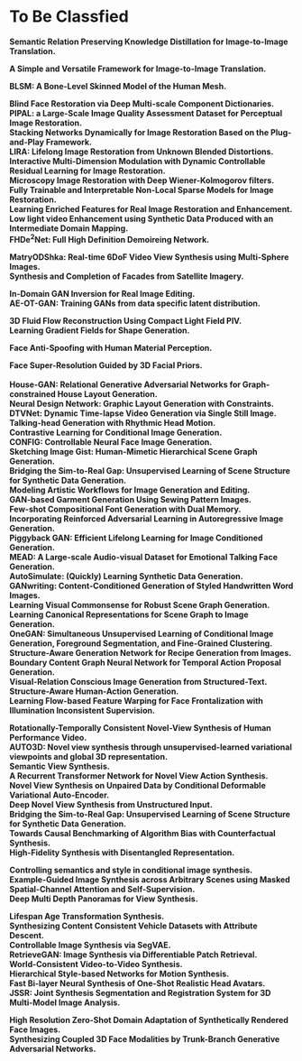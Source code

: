 # To Be Classfied

**Semantic Relation Preserving Knowledge Distillation for Image-to-Image Translation.**<br>

**A Simple and Versatile Framework for Image-to-Image Translation.**<br>


**BLSM: A Bone-Level Skinned Model of the Human Mesh.**<br> 

**Blind Face Restoration via Deep Multi-scale Component Dictionaries.**<br> 
**PIPAL: a Large-Scale Image Quality Assessment Dataset for Perceptual Image Restoration.**<br> 
**Stacking Networks Dynamically for Image Restoration Based on the Plug-and-Play Framework.**<br>
**LIRA: Lifelong Image Restoration from Unknown Blended Distortions.**<br> 
**Interactive Multi-Dimension Modulation with Dynamic Controllable Residual Learning for Image Restoration.**<br> 
**Microscopy Image Restoration with Deep Wiener-Kolmogorov filters.**<br>
**Fully Trainable and Interpretable Non-Local Sparse Models for Image Restoration.**<br> 
**Learning Enriched Features for Real Image Restoration and Enhancement.**<br> 
**Low light video Enhancement using Synthetic Data Produced with an Intermediate Domain Mapping.**<br>
**FHDe$^2$Net: Full High Definition Demoireing Network.**<br>

**MatryODShka: Real-time 6DoF Video View Synthesis using Multi-Sphere Images.**<br> 
**Synthesis and Completion of Facades from Satellite Imagery.**<br> 

**In-Domain GAN Inversion for Real Image Editing.**<br>
**AE-OT-GAN: Training GANs from data specific latent distribution.**<br>

**3D Fluid Flow Reconstruction Using Compact Light Field PIV.**<br>
**Learning Gradient Fields for Shape Generation.**<br>

**Face Anti-Spoofing with Human Material Perception.**<br>

**Face Super-Resolution Guided by 3D Facial Priors.**<br>  
**House-GAN: Relational Generative Adversarial Networks for Graph-constrained House Layout Generation.**<br>
**Neural Design Network: Graphic Layout Generation with Constraints.**<br>
**DTVNet: Dynamic Time-lapse Video Generation via Single Still Image.**<br>
**Talking-head Generation with Rhythmic Head Motion.**<br>
**Contrastive Learning for Conditional Image Generation.**<br>
**CONFIG: Controllable Neural Face Image Generation.**<br>
**Sketching Image Gist: Human-Mimetic Hierarchical Scene Graph Generation.**<br>
**Bridging the Sim-to-Real Gap: Unsupervised Learning of Scene Structure for Synthetic Data Generation.**<br>
**Modeling Artistic Workflows for Image Generation and Editing.**<br>
**GAN-based Garment Generation Using Sewing Pattern Images.**<br>
**Few-shot Compositional Font Generation with Dual Memory.**<br>
**Incorporating Reinforced Adversarial Learning in Autoregressive Image Generation.**<br>
**Piggyback GAN: Efficient Lifelong Learning for Image Conditioned Generation.**<br>
**MEAD: A Large-scale Audio-visual Dataset for Emotional Talking Face Generation.**<br>
**AutoSimulate: (Quickly) Learning Synthetic Data Generation.**<br>
**GANwriting: Content-Conditioned Generation of Styled Handwritten Word Images.**<br>
**Learning Visual Commonsense for Robust Scene Graph Generation.**<br>
**Learning Canonical Representations for Scene Graph to Image Generation.**<br>
**OneGAN: Simultaneous Unsupervised Learning of Conditional Image Generation, Foreground Segmentation, and Fine-Grained Clustering.**<br>
**Structure-Aware Generation Network for Recipe Generation from Images.**<br>
**Boundary Content Graph Neural Network for Temporal Action Proposal Generation.**<br>
**Visual-Relation Conscious Image Generation from Structured-Text.**<br>
**Structure-Aware Human-Action Generation.**<br>
**Learning Flow-based Feature Warping for Face Frontalization with Illumination Inconsistent Supervision.**<br>  

**Rotationally-Temporally Consistent Novel-View Synthesis of Human Performance Video.**<br> 
**AUTO3D: Novel view synthesis through unsupervised-learned variational viewpoints and global 3D representation.**<br> 
**Semantic View Synthesis.**<br> 
**A Recurrent Transformer Network for Novel View Action Synthesis.**<br> 
**Novel View Synthesis on Unpaired Data by Conditional Deformable Variational Auto-Encoder.**<br> 
**Deep Novel View Synthesis from Unstructured Input.**<br>
**Bridging the Sim-to-Real Gap: Unsupervised Learning of Scene Structure for Synthetic Data Generation.**<br>
**Towards Causal Benchmarking of Algorithm Bias with Counterfactual Synthesis.**<br>
**High-Fidelity Synthesis with Disentangled Representation.**<br> 

**Controlling semantics and style in conditional image synthesis.**<br> 
**Example-Guided Image Synthesis across Arbitrary Scenes using Masked Spatial-Channel Attention and Self-Supervision.**<br>
**Deep Multi Depth Panoramas for View Synthesis.**<br>

**Lifespan Age Transformation Synthesis.**<br> 
**Synthesizing Content Consistent Vehicle Datasets with Attribute Descent.**<br> 
**Controllable Image Synthesis via SegVAE.**<br> 
**RetrieveGAN: Image Synthesis via Differentiable Patch Retrieval.**<br> 
**World-Consistent Video-to-Video Synthesis.**<br> 
**Hierarchical Style-based Networks for Motion Synthesis.**<br> 
**Fast Bi-layer Neural Synthesis of One-Shot Realistic Head Avatars.**<br> 
**JSSR: Joint Synthesis Segmentation and Registration System for 3D Multi-Model Image Analysis.**<br>

**High Resolution Zero-Shot Domain Adaptation of Synthetically Rendered Face Images.**<br> 
**Synthesizing Coupled 3D Face Modalities by Trunk-Branch Generative Adversarial Networks.**<br> 